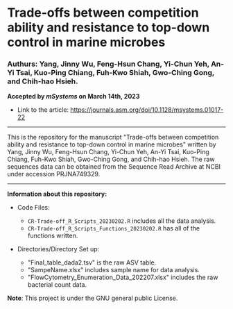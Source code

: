 # Trade-offs between competition ability and resistance to top-down control in marine microbes

### Authurs: Yang, Jinny Wu, Feng-Hsun Chang, Yi-Chun Yeh, An-Yi Tsai, Kuo-Ping Chiang, Fuh-Kwo Shiah, Gwo-Ching Gong, and Chih-hao Hsieh.
**Accepted by *mSystems* on March 14th, 2023**
 - Link to the article: https://journals.asm.org/doi/10.1128/msystems.01017-22

---
This is the repository for the manuscript "Trade-offs between competition ability and resistance to top-down control in marine microbes" written by Yang, Jinny Wu, Feng-Hsun Chang, Yi-Chun Yeh, An-Yi Tsai, Kuo-Ping Chiang, Fuh-Kwo Shiah, Gwo-Ching Gong, and Chih-hao Hsieh. The raw sequences data can be obtained from the Sequence Read Archive at NCBI under accession PRJNA749329.

---


**Information about this repository:**
- Code Files:
  - `CR-Trade-off_R_Scripts_20230202.R` includes all the data analysis.
  - `CR-Trade-off_R_Scripts_Functions_20230202.R` has all of the functions written.

- Directories/Directory Set up:
  - "Final_table_dada2.tsv" is the raw ASV table.
  - "SampeName.xlsx" includes sample name for data analysis.
  - "FlowCytometry_Enumeration_Data_202207.xlsx" includes the raw bacterial count data.


**Note**: This project is under the GNU general public License.
